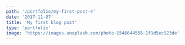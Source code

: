 ```yaml
---
path: '/portfolio/my-first-post-4'
date: '2017-11-07'
title: 'My first blog post'
type: 'portfolio'
image: 'https://images.unsplash.com/photo-1546644555-1f1d5ec923de'
---
```

